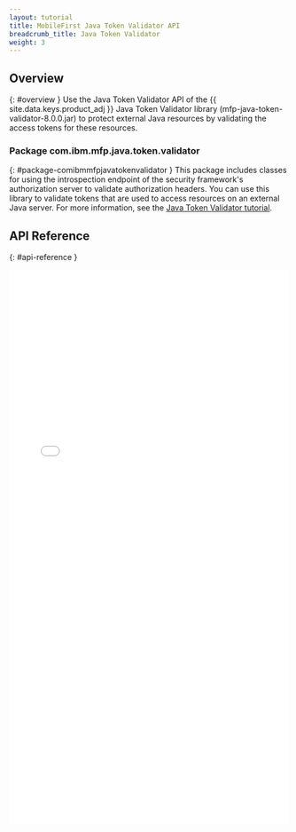 ```yaml
---
layout: tutorial
title: MobileFirst Java Token Validator API
breadcrumb_title: Java Token Validator
weight: 3
---
```

<!-- NLS_CHARSET=UTF-8 -->
## Overview
{: #overview }
Use the Java Token Validator API of the {{ site.data.keys.product_adj }} Java Token Validator library (mfp-java-token-validator-8.0.0.jar) to protect external Java resources by validating the access tokens for these resources.

### Package com.ibm.mfp.java.token.validator
{: #package-comibmmfpjavatokenvalidator }
This package includes classes for using the introspection endpoint of the security framework's authorization server to validate authorization headers. You can use this library to validate tokens that are used to access resources on an external Java server. For more information, see the [Java Token Validator tutorial](../../authentication-and-security/protecting-external-resources/jtv).

## API Reference
{: #api-reference }
<iframe width="100%" height="1000px" frameBorder="0" src="../api-ref/mfp-java-token-validator-java-apidoc/html/refjava-mfp-java-token-validator/html/index.html"></iframe>